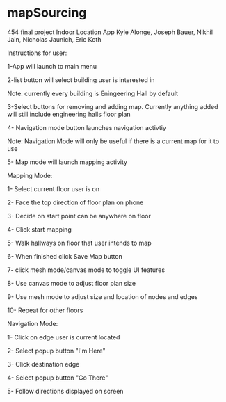 # mapSourcing
454 final project
Indoor Location App
Kyle Alonge, Joseph Bauer, Nikhil Jain, Nicholas Jaunich, Eric Koth

Instructions for user:

1-App will launch to main menu

2-list button will select building user is interested in

Note: currently every building is Eningeering Hall by default

3-Select buttons for removing and adding map. Currently anything added will still include engineering halls floor plan

4- Navigation mode button launches navigation activtiy

Note: Navigation Mode will only be useful if there is a current map for it to use

5- Map mode will launch mapping activity

Mapping Mode:

1- Select current floor user is on

2- Face the top direction of floor plan on phone

3- Decide on start point can be anywhere on floor

4- Click start mapping

5- Walk hallways on floor that user intends to map

6- When finished click Save Map button

7- click mesh mode/canvas mode to toggle UI features

8- Use canvas mode to adjust floor plan size

9- Use mesh mode to adjust size and location of nodes and edges

10- Repeat for other floors


Navigation Mode:

1- Click on edge user is current located

2- Select popup button "I'm Here"

3- Click destination edge

4- Select popup button "Go There"

5- Follow directions displayed on screen
